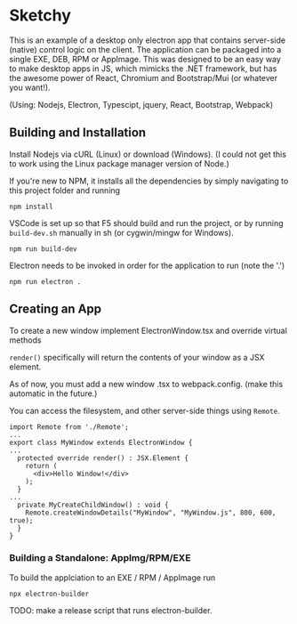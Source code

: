 


# Sketchy

This is an example of a desktop only electron app that contains server-side (native) control logic on the client. The application can be packaged
into a single EXE, DEB, RPM or AppImage. This was designed to be an easy way to make desktop apps in JS, which mimicks the .NET framework, but has the awesome power of React, Chromium and Bootstrap/Mui (or whatever you want!).

(Using: Nodejs, Electron, Typescipt, jquery, React, Bootstrap, Webpack)

## Building and Installation
Install Nodejs via cURL (Linux) or download (Windows). (I could not get this to work using the Linux package manager version of Node.)

If you're new to NPM, it installs all the dependencies by simply navigating to this project folder and running

`npm install`

VSCode is set up so that F5 should build and run the project, or by running `build-dev.sh` manually in sh (or cygwin/mingw for Windows).

`npm run build-dev`

Electron needs to be invoked in order for the application to run (note the '.')

`npm run electron .`

## Creating an App

To create a new window implement ElectronWindow.tsx and override virtual methods 

`render()` specifically will return the contents of your window as a JSX element.

As of now, you must add a new window .tsx to webpack.config. (make this automatic in the future.)

You can access the filesystem, and other server-side things using `Remote`.

```
import Remote from './Remote';
...
export class MyWindow extends ElectronWindow {
...
  protected override render() : JSX.Element {
    return (
      <div>Hello Window!</div>
    );
  }
...
  private MyCreateChildWindow() : void { 
    Remote.createWindowDetails("MyWindow", "MyWindow.js", 800, 600, true);
  }
}
```



### Building a Standalone: AppImg/RPM/EXE

To build the applciation to an EXE / RPM / AppImage run

`npx electron-builder`

TODO: make a release script that runs electron-builder.
